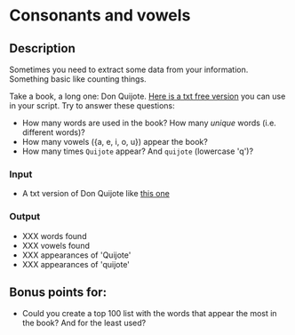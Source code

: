 # Consonants and vowels

## Description

Sometimes you need to extract some data from your information. Something basic like counting things.

Take a book, a long one: Don Quijote. [Here is a txt free version](http://www.gutenberg.org/cache/epub/2000/pg2000.txt) you can use in your script. Try to answer these questions:
- How many words are used in the book? How many _unique_ words (i.e. different words)?
- How many vowels ({a, e, i, o, u}) appear the book?
- How many times `Quijote` appear? And `quijote` (lowercase 'q')?

### Input

- A txt version of Don Quijote like [this one](http://www.gutenberg.org/cache/epub/2000/pg2000.txt)

### Output

- XXX words found
- XXX vowels found
- XXX appearances of 'Quijote'
- XXX appearances of 'quijote'

## Bonus points for:

- Could you create a top 100 list with the words that appear the most in the book? And for the least used?